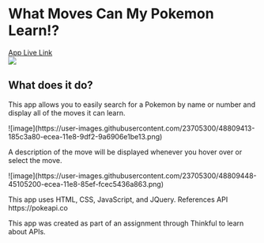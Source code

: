 <h1>What Moves Can My Pokemon Learn!?</h1>
<a href="https://lbox87.github.io/What-Moves-Can-My-Pokemon-Learn/">App Live Link</a>

<div><img src="https://user-images.githubusercontent.com/23705300/48809298-ad126880-ece9-11e8-8c9e-533b24bdd891.png"></div>

<h2>What does it do?</h2>
<p>This app allows you to easily search for a Pokemon by name or number and display all of the moves it can learn.</p>
<div>![image](https://user-images.githubusercontent.com/23705300/48809413-185c3a80-ecea-11e8-9df2-9a6906e1be13.png)</div>

<p>A description of the move will be displayed whenever you hover over or select the move.</p>
<div>![image](https://user-images.githubusercontent.com/23705300/48809448-45105200-ecea-11e8-85ef-fcec5436a863.png)</div>

<p>This app uses HTML, CSS, JavaScript, and JQuery. References API https://pokeapi.co</p>

<p>This app was created as part of an assignment through Thinkful to learn about APIs.</p>
